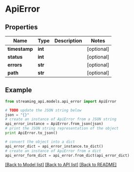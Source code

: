 # ApiError


## Properties
Name | Type | Description | Notes
------------ | ------------- | ------------- | -------------
**timestamp** | **int** |  | [optional] 
**status** | **int** |  | [optional] 
**errors** | **str** |  | [optional] 
**path** | **str** |  | [optional] 

## Example

```python
from streaming_api.models.api_error import ApiError

# TODO update the JSON string below
json = "{}"
# create an instance of ApiError from a JSON string
api_error_instance = ApiError.from_json(json)
# print the JSON string representation of the object
print ApiError.to_json()

# convert the object into a dict
api_error_dict = api_error_instance.to_dict()
# create an instance of ApiError from a dict
api_error_form_dict = api_error.from_dict(api_error_dict)
```
[[Back to Model list]](../README.md#documentation-for-models) [[Back to API list]](../README.md#documentation-for-api-endpoints) [[Back to README]](../README.md)


